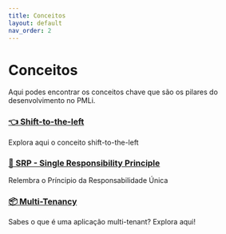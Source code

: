 ```yaml
---
title: Conceitos
layout: default
nav_order: 2
---
```


# Conceitos

Aqui podes encontrar os conceitos chave que são os pilares do desenvolvimento no PMLi.

<div class="grid grid-cols-3 gap-4">
  <div class="card">
    <h3><a href="./shift-to-the-left.html">👈 Shift-to-the-left</a></h3>
    <p>Explora aqui o conceito shift-to-the-left</p>
  </div>
  <div class="card">
    <h3><a href="./srp.html">🔔 SRP - Single Responsibility Principle</a></h3>
    <p>Relembra o Príncipio da Responsabilidade Única</p>
  </div>

  <div class="card">
    <h3><a href="./multitenant.html">📦 Multi-Tenancy</a></h3>
    <p>Sabes o que é uma aplicação multi-tenant? Explora aqui!</p>
  </div>

</div>

